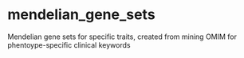 # mendelian_gene_sets
Mendelian gene sets for specific traits, created from mining OMIM for phentoype-specific clinical keywords
